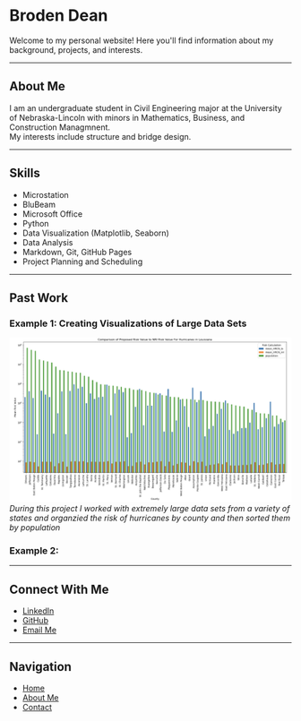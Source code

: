 # Broden Dean

Welcome to my personal website! Here you'll find information about my background, projects, and interests.

---

## About Me

I am an undergraduate student in Civil Engineering major at the University of Nebraska-Lincoln with minors in Mathematics, Business, and Construction Managmnent.  
My interests include structure and bridge design.

---

## Skills

- Microstation
- BluBeam
- Microsoft Office
- Python  
- Data Visualization (Matplotlib, Seaborn)  
- Data Analysis  
- Markdown, Git, GitHub Pages
- Project Planning and Scheduling

---

## Past Work

### Example 1: Creating Visualizations of Large Data Sets
![Screenshot of project](Project1-1.png)  
*During this project I worked with extremely large data sets from a variety of states and organzied the risk of hurricanes by county and then sorted them by population*

### Example 2: 

---

## Connect With Me

- [LinkedIn](https://www.linkedin.com/in/broden-dean-7542a2307/)  
- [GitHub](https://github.com/Broden-Dean-13)  
- [Email Me](mailto:broden.scott.dean@gmail.com)

---

## Navigation

- [Home](index.md)  
- [About Me](about.md)  
- [Contact](contact.md)
